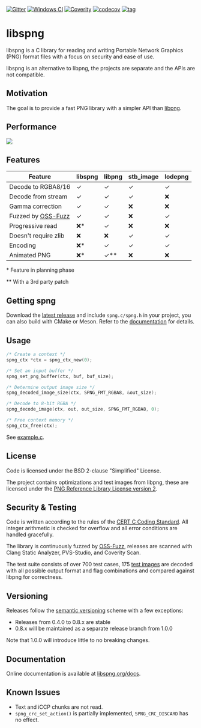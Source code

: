 [![Gitter](https://badges.gitter.im/libspng/community.svg)](https://gitter.im/libspng/community?utm_source=badge&utm_medium=badge&utm_campaign=pr-badge)
[![Windows CI](https://ci.appveyor.com/api/projects/status/raaer7ali0i1v25q?svg=true)](https://ci.appveyor.com/project/randy408/libspng)
[![Coverity](https://scan.coverity.com/projects/15336/badge.svg)](https://scan.coverity.com/projects/randy408-libspng)
[![codecov](https://codecov.io/gl/randy408/libspng/branch/master/graph/badge.svg)](https://codecov.io/gl/randy408/libspng)
[![tag](https://img.shields.io/github/tag-date/randy408/libspng.svg)](https://libspng.org/download.html)

# libspng

libspng is a C library for reading and writing Portable Network Graphics (PNG)
format files with a focus on security and ease of use.

libspng is an alternative to libpng, the projects are separate and the APIs are
not compatible.

## Motivation

The goal is to provide a fast PNG library with a simpler API than [libpng](https://github.com/glennrp/libpng/blob/libpng16/png.h).

## Performance

![](https://libspng.org/perfx86.png)

## Features

| Feature                           | libspng            | libpng   | stb_image | lodepng |
|-----------------------------------|--------------------|----------|-----------|---------|
| Decode to RGBA8/16                | ✓                  | ✓        | ✓         | ✓       |
| Decode from stream                | ✓                  | ✓        | ✓         | ❌       |
| Gamma correction                  | ✓                  | ✓        | ❌         | ❌       |
| Fuzzed by [OSS-Fuzz][1]           | ✓                  | ✓        | ❌         | ✓       |
| Progressive read                  | ❌*                 | ✓        | ❌         | ❌       |
| Doesn't require zlib              | ❌                  | ❌        | ✓         | ✓       |
| Encoding                          | ❌*                 | ✓        | ✓         | ✓       |
| Animated PNG                      | ❌*                 | ✓**      | ❌         | ❌      |

[1]: https://github.com/google/oss-fuzz

\* Feature in planning phase

\*\* With a 3rd party patch

## Getting spng

Download the [latest release](https://libspng.org/download) and include `spng.c/spng.h` in your project,
you can also build with CMake or Meson. Refer to the [documentation](https://libspng.org/docs) for details.

## Usage

```c
/* Create a context */
spng_ctx *ctx = spng_ctx_new(0);

/* Set an input buffer */
spng_set_png_buffer(ctx, buf, buf_size);

/* Determine output image size */
spng_decoded_image_size(ctx, SPNG_FMT_RGBA8, &out_size);

/* Decode to 8-bit RGBA */
spng_decode_image(ctx, out, out_size, SPNG_FMT_RGBA8, 0);

/* Free context memory */
spng_ctx_free(ctx);
```

See [example.c](https://github.com/randy408/libspng/blob/v0.5.0/examples/example.c).

## License

Code is licensed under the BSD 2-clause "Simplified" License.

The project contains optimizations and test images from libpng, these are licensed under the
[PNG Reference Library License version 2](http://www.libpng.org/pub/png/src/libpng-LICENSE.txt).

## Security & Testing

Code is written according to the rules of the
[CERT C Coding Standard](https://wiki.sei.cmu.edu/confluence/display/c/SEI+CERT+C+Coding+Standard).
All integer arithmetic is checked for overflow and all error conditions are handled gracefully.

The library is continuously fuzzed by [OSS-Fuzz](https://github.com/google/oss-fuzz),
releases are scanned with Clang Static Analyzer, PVS-Studio, and Coverity Scan.

The test suite consists of over 700 test cases,
175 [test images](http://www.schaik.com/pngsuite/) are decoded with all possible
output format and flag combinations and compared against libpng for correctness.

## Versioning

Releases follow the [semantic versioning](https://semver.org/) scheme with a few exceptions:

* Releases from 0.4.0 to 0.8.x are stable
* 0.8.x will be maintained as a separate release branch from 1.0.0

Note that 1.0.0 will introduce little to no breaking changes.

## Documentation

Online documentation is available at [libspng.org/docs](https://libspng.org/docs).

## Known Issues

* Text and iCCP chunks are not read.
* `spng_crc_set_action()` is partially implemented, `SPNG_CRC_DISCARD` has no effect.
